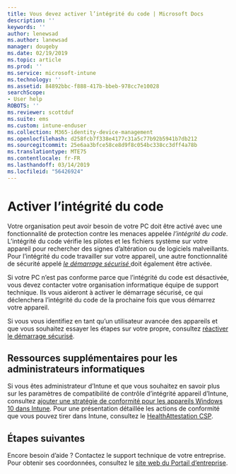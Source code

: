 ```yaml
---
title: Vous devez activer l’intégrité du code | Microsoft Docs
description: ''
keywords: ''
author: lenewsad
ms.author: lanewsad
manager: dougeby
ms.date: 02/19/2019
ms.topic: article
ms.prod: ''
ms.service: microsoft-intune
ms.technology: ''
ms.assetid: 84892bbc-f888-417b-bbeb-978cc7e10028
searchScope:
- User help
ROBOTS: ''
ms.reviewer: scottduf
ms.suite: ems
ms.custom: intune-enduser
ms.collection: M365-identity-device-management
ms.openlocfilehash: d258fcb7f338e4177c31a5c77b92b5941b7db212
ms.sourcegitcommit: 25e6aa3bfce58ce8d9f8c054bc338cc3dff4a78b
ms.translationtype: MTE75
ms.contentlocale: fr-FR
ms.lasthandoff: 03/14/2019
ms.locfileid: "56426924"
---
```

# <a name="enable-code-integrity"></a>Activer l’intégrité du code

Votre organisation peut avoir besoin de votre PC doit être activé avec une fonctionnalité de protection contre les menaces appelée *l’intégrité du code*. L’intégrité du code vérifie les pilotes et les fichiers système sur votre appareil pour rechercher des signes d’altération ou de logiciels malveillants. Pour l’intégrité du code travailler sur votre appareil, une autre fonctionnalité de sécurité appelé [ *le démarrage sécurisé* ](https://docs.microsoft.com/windows/security/information-protection/secure-the-windows-10-boot-process#secure-boot) doit également être activée. 

Si votre PC n’est pas conforme parce que l’intégrité du code est désactivée, vous devez contacter votre organisation informatique équipe de support technique. Ils vous aideront à activer le démarrage sécurisé, ce qui déclenchera l’intégrité du code de la prochaine fois que vous démarrez votre appareil. 

Si vous vous identifiez en tant qu’un utilisateur avancée des appareils et que vous souhaitez essayer les étapes sur votre propre, consultez [réactiver le démarrage sécurisé](https://docs.microsoft.com/windows-hardware/manufacture/desktop/disabling-secure-boot#re-enable-secure-boot).

## <a name="additional-resources-for-it-administrators"></a>Ressources supplémentaires pour les administrateurs informatiques  
Si vous êtes administrateur d’Intune et que vous souhaitez en savoir plus sur les paramètres de compatibilité de contrôle d’intégrité appareil d’Intune, consultez [ajouter une stratégie de conformité pour les appareils Windows 10 dans Intune](https://docs.microsoft.com/intune/compliance-policy-create-windows#windows-10-and-later-policy-settings). Pour une présentation détaillée les actions de conformité que vous pouvez tirer dans Intune, consultez le [HealthAttestation CSP](https://docs.microsoft.com/windows/client-management/mdm/healthattestation-csp#a-href-idtake-policy-actionastep-8-take-appropriate-policy-action-based-on-evaluation-results).  

## <a name="next-steps"></a>Étapes suivantes  
Encore besoin d’aide ? Contactez le support technique de votre entreprise. Pour obtenir ses coordonnées, consultez le [site web du Portail d’entreprise](https://go.microsoft.com/fwlink/?linkid=2010980).
